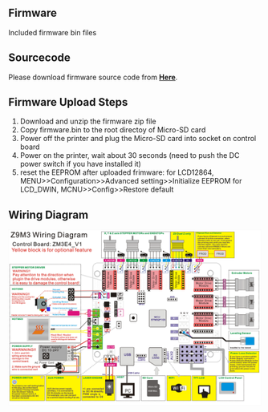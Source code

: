 ## Firmware
Included firmware bin files

## Sourcecode
Please download firmware source code from [**Here**](https://github.com/ZONESTAR3D/source-code-for-3d-printer).  


## Firmware Upload Steps
1. Download and unzip the firmware zip file
2. Copy firmware.bin to the root directoy of Micro-SD card
3. Power off the printer and plug the Micro-SD card into socket on control board
4. Power on the printer, wait about 30 seconds (need to push the DC power switch if you have installed it)
5. reset the EEPROM after uploaded frimware:
for LCD12864, MENU>>Configuration>>Advanced setting>>Initialize EEPROM
for LCD_DWIN, MCNU>>Config>>Restore default


## Wiring Diagram
![](Z9M3_ZM3E4_Wiring_Diagram.jpg)